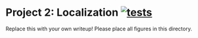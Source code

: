 # Project 2: Localization [![tests](../../../badges/submit-proj2/pipeline.svg)](../../../pipelines/submit-proj2/latest)

Replace this with your own writeup! Please place all figures in this directory.

